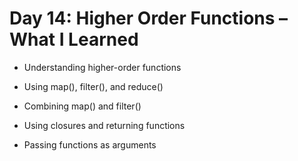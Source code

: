 # Day 14: Higher Order Functions – What I Learned

- Understanding higher-order functions

- Using map(), filter(), and reduce()

- Combining map() and filter()

- Using closures and returning functions

- Passing functions as arguments
